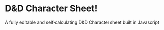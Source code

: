 # D&D Character Sheet!

A fully editable and self-calculating D&D Character sheet built in Javascript
